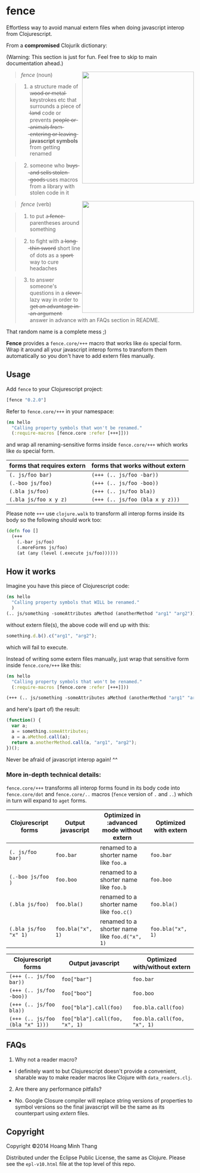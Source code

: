 # fence

Effortless way to avoid manual extern files when doing javascript
interop from Clojurescript.

From a **compromised** Clojurik dictionary:

(Warning: This section is just for fun. Feel free to skip to main
documentation ahead.)

<img align="right" width="300" src="http://i1.kym-cdn.com/photos/images/original/000/412/815/2be.jpg">

> *fence* (noun)

> 1. a structure made of w̶o̶o̶d̶ ̶o̶r̶ ̶m̶e̶t̶a̶l̶ keystrokes etc that surrounds a
>    piece of l̶a̶n̶d̶ code or prevents p̶e̶o̶p̶l̶e̶ ̶o̶r̶ ̶a̶n̶i̶m̶a̶l̶s̶ ̶f̶r̶o̶m̶ ̶e̶n̶t̶e̶r̶i̶n̶g̶
>    ̶o̶r̶ ̶l̶e̶a̶v̶i̶n̶g̶ **javascript symbols** from getting renamed

> 2. someone who b̶u̶y̶s̶ ̶a̶n̶d̶ ̶s̶e̶l̶l̶s̶ ̶s̶t̶o̶l̶e̶n̶ ̶g̶o̶o̶d̶s̶ uses macros from a
>    library with stolen code in it

<img align="right" width="300" src="http://imgs.xkcd.com/comics/compiling.png">

> *fence* (verb)

> 1. to put a̶ ̶f̶e̶n̶c̶e̶ parentheses around something

> 2. to fight with a l̶o̶n̶g̶ ̶t̶h̶i̶n̶ ̶s̶w̶o̶r̶d̶ short line of dots as a s̶p̶o̶r̶t̶ way
>    to cure headaches

> 3. to answer someone's questions in a c̶l̶e̶v̶e̶r̶ lazy way in order to
>    g̶e̶t̶ ̶a̶n̶ ̶a̶d̶v̶a̶n̶t̶a̶g̶e̶ ̶i̶n̶ ̶a̶n̶ ̶a̶r̶g̶u̶m̶e̶n̶t̶ answer in advance with an FAQs
>    section in README.


That random name is a complete mess ;)

**Fence** provides a `fence.core/+++` macro that works like `do`
special form. Wrap it around all your javascript interop forms to
transform them automatically so you don't have to add extern files
manually.

## Usage

Add `fence` to your Clojurescript project:

```cljs
[fence "0.2.0"]
```
Refer to `fence.core/+++` in your namespace:

```cljs
(ns hello
  "Calling property symbols that won't be renamed."
  (:require-macros [fence.core :refer [+++]]))
```

and wrap all renaming-sensitive forms inside `fence.core/+++` which
works like `do` special form.

forms that requires extern | forms that works without extern
-------------------------- | -------------------------------------------
`(. js/foo bar)`           | `(+++ (.. js/foo -bar))`
`(.-boo js/foo)`           | `(+++ (.. js/foo -boo))`
`(.bla js/foo)`            | `(+++ (.. js/foo bla))`
`(.bla js/foo x y z)`      | `(+++ (.. js/foo (bla x y z)))`

Please note `+++` use `clojure.walk` to transform all interop forms
inside its body so the following should work too:

```clj
(defn foo []
  (+++
    (.-bar js/foo)
    (.moreForms js/foo)
    (at (any (level (.execute js/foo))))))
```

## How it  works

Imagine you have this piece of Clojurescript code:

```clj
(ns hello
  "Calling property symbols that WILL be renamed."
  )
(.. js/something -someAttributes aMethod (anotherMethod "arg1" "arg2"))
```

without extern file(s), the above code will end up with this:

```js
something.d.b().c("arg1", "arg2");
```
which will fail to execute.

Instead of writing some extern files manually, just wrap that sensitive
form inside `fence.core/+++` like this:

```clj
(ns hello
  "Calling property symbols that won't be renamed."
  (:require-macros [fence.core :refer [+++]]))

(+++ (.. js/something -someAttributes aMethod (anotherMethod "arg1" "arg2")))
```
and here's (part of) the result:

```js
(function() {
  var a;
  a = something.someAttributes;
  a = a.aMethod.call(a);
  return a.anotherMethod.call(a, "arg1", "arg2");
})();
```

Never be afraid of javascript interop again! ^^

### More in-depth technical details:

`fence.core/+++` transforms all interop forms found in its body code
into `fence.core/dot` and `fence.core/..` macros (`fence` version of `.` and
`..`) which in turn will expand to `aget` forms.

Clojurescript forms   | Output javascript         | Optimized in :advanced mode without extern     | Optimized with extern
----------------------|---------------------------|------------------------------------------------|-------------------
`(. js/foo bar)`      | `foo.bar`                 | renamed to a shorter name like `foo.a`         | `foo.bar`
`(.-boo js/foo )`     | `foo.boo`                 | renamed to a shorter name like `foo.b`         | `foo.boo`
`(.bla js/foo)`       | `foo.bla()`               | renamed to a shorter name like `foo.c()`       | `foo.bla()`
`(.bla js/foo "x" 1)` | `foo.bla("x", 1)`         | renamed to a shorter name like `foo.d("x", 1)` | `foo.bla("x", 1)`


Clojurescript forms             | Output javascript              | Optimized with/without extern
--------------------------------|--------------------------------|-----------------------------
`(+++ (.. js/foo bar))`         | `foo["bar"]`                   | `foo.bar`
`(+++ (.. js/foo -boo))`        | `foo["boo"]`                   | `foo.boo`
`(+++ (.. js/foo bla))`         | `foo["bla"].call(foo)`         | `foo.bla.call(foo)`
`(+++ (.. js/foo (bla "x" 1)))` | `foo["bla"].call(foo, "x", 1)` | `foo.bla.call(foo, "x", 1)`

## FAQs

1. Why not a reader macro?
 - I definitely want to but Clojurescript doesn't provide a
 convenient, sharable way to make reader macros like Clojure with
 `data_readers.clj`.

2. Are there any performance pitfalls?
 - No. Google Closure compiler will replace string versions of
   properties to symbol versions so the final javascript will be the
   same as its counterpart using *extern* files.

## Copyright

Copyright ©2014 Hoang Minh Thang

Distributed under the Eclipse Public License, the same as Clojure. Please see the `epl-v10.html` file at the top level of this repo.
